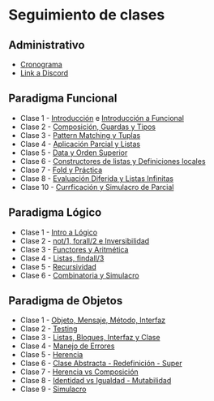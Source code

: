 # Seguimiento de clases

## Administrativo

* [Cronograma](https://docs.google.com/spreadsheets/d/16Q1HBVi5E5wbV94-NPS4NIFHqhBaSSi4WVU_634f49Q)
* [Link a Discord](https://discord.gg/REfhbJ2r9y)

## Paradigma Funcional

* Clase 1 - [Introducción](https://github.com/pdep-st/seguimiento/blob/main/seguimiento/2025/intro.md) e [Introducción a Funcional](https://github.com/pdep-st/seguimiento/blob/main/seguimiento/2025/funcional/clase-1.md)
* Clase 2 - [Composición, Guardas y Tipos](https://github.com/pdep-st/seguimiento/blob/main/seguimiento/2025/funcional/clase-2.md)
* Clase 3 - [Pattern Matching y Tuplas](https://github.com/pdep-st/seguimiento/blob/main/seguimiento/2025/funcional/clase-3.md)
* Clase 4 - [Aplicación Parcial y Listas](https://github.com/pdep-st/seguimiento/blob/main/seguimiento/2025/funcional/clase-4.md)
* Clase 5 - [Data y Orden Superior](https://github.com/pdep-st/seguimiento/blob/main/seguimiento/2025/funcional/clase-5.md)
* Clase 6 - [Constructores de listas y Definiciones locales](https://github.com/pdep-st/seguimiento/blob/main/seguimiento/2025/funcional/clase-6.md)
* Clase 7 - [Fold y Práctica](https://github.com/pdep-st/seguimiento/blob/main/seguimiento/2025/funcional/clase-7.md)
* Clase 8 - [Evaluación Diferida y Listas Infinitas](https://github.com/pdep-st/seguimiento/blob/main/seguimiento/2025/funcional/clase-8.md)
* Clase 10 - [Currficación y Simulacro de Parcial](https://github.com/pdep-st/seguimiento/blob/main/seguimiento/2025/funcional/clase-10.md)


## Paradigma Lógico

* Clase 1 - [Intro a Lógico](https://github.com/pdep-st/seguimiento/blob/main/seguimiento/2025/logico/clase-1.md)
* Clase 2 - [not/1, forall/2 e Inversibilidad](https://github.com/pdep-st/seguimiento/blob/main/seguimiento/2025/logico/clase-2.md)
* Clase 3 - [Functores y Aritmética](https://github.com/pdep-st/seguimiento/blob/main/seguimiento/2025/logico/clase-3.md)
* Clase 4 - [Listas, findall/3](https://github.com/pdep-st/seguimiento/blob/main/seguimiento/2025/logico/clase-4.md)
* Clase 5 - [Recursividad](https://github.com/pdep-st/seguimiento/blob/main/seguimiento/2025/logico/clase-5.md)
* Clase 6 - [Combinatoria y Simulacro](https://github.com/pdep-st/seguimiento/blob/main/seguimiento/2025/logico/clase-6.md)


## Paradigma de Objetos

* Clase 1 - [Objeto, Mensaje, Método, Interfaz](https://github.com/pdep-st/seguimiento/blob/main/seguimiento/2025/objetos/clase-1.md)
* Clase 2 - [Testing](https://github.com/pdep-st/seguimiento/blob/main/seguimiento/2025/objetos/clase-2.md)
* Clase 3 - [Listas, Bloques, Interfaz y Clase](https://github.com/pdep-st/seguimiento/blob/main/seguimiento/2025/objetos/clase-3.md)
* Clase 4 - [Manejo de Errores](https://github.com/pdep-st/seguimiento/blob/main/seguimiento/2025/objetos/clase-4.md)
* Clase 5 - [Herencia](https://github.com/pdep-st/seguimiento/blob/main/seguimiento/2025/objetos/clase-5.md)
* Clase 6 - [Clase Abstracta - Redefinición - Super](https://github.com/pdep-st/seguimiento/blob/main/seguimiento/2025/objetos/clase-6.md)
* Clase 7 - [Herencia vs Composición](https://github.com/pdep-st/seguimiento/blob/main/seguimiento/2025/objetos/clase-7.md)
* Clase 8 - [Identidad vs Igualdad - Mutabilidad](https://github.com/pdep-st/seguimiento/blob/main/seguimiento/2025/objetos/clase-8.md)
* Clase 9 - [Simulacro](https://github.com/pdep-st/seguimiento/blob/main/seguimiento/2025/objetos/clase-9.md)
